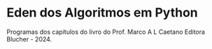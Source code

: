 # Eden dos Algoritmos em Python
 Programas dos capítulos do livro do Prof. Marco A L Caetano
 Editora Blucher - 2024.
